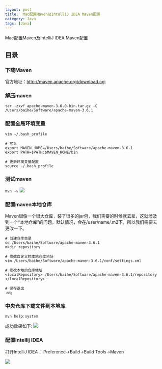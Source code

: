 ```yaml
---
layout: post
title:  Mac配置Maven及IntelliJ IDEA Maven配置
category: Java 
tags: [Java]
---
```


Mac配置Maven及IntelliJ IDEA Maven配置

## 目录

### 下载Maven
官方地址：http://maven.apache.org/download.cgi

### 解压maven
`tar -zxvf apache-maven-3.6.0-bin.tar.gz -C /Users/baihe/Software/apache-maven-3.6.1`

### 配置全局环境变量
```
vim ~/.bash_profile

# 写入
export MAVEN_HOME=/Users/baihe/Software/apache-maven-3.6.1
export PATH=$PATH:$MAVEN_HOME/bin

# 更新环境变量配置
source ~/.bash_profile
```

### 测试maven
`mvn -v`
![](https://static.studytime.xin/image/articles/java/mac-install-maven/maven-2.jpg?x-oss-process=image/resize,m_fixed,h_500,w_1000)

### 配置maven本地仓库
Maven很像一个很大仓库，装了很多的jar包，我们需要的时候就去拿，这就涉及到一个“本地仓库”的问题，默认情况，会在/user/name/.m2下，所以我们需要去更改一下。

```
# 创建仓库目录
cd /Users/baihe/Software/apache-maven-3.6.1
mkdir repository

# 修改自定义的本地仓库地址
vim /Users/baihe/Software/apache-maven-3.6.1/conf/settings.xml

# 修改本地的仓库地址
<localRepository> /Users/baihe/Software/apache-maven-3.6.1/repository </localRepository>

# 保存退出
:wq
```

### 中央仓库下载文件到本地库
`mvn help:system`

成功效果如下:
![](https://static.studytime.xin/image/articles/java/mac-install-maven/maven-1.jpg?x-oss-process=image/resize,m_fixed,h_500,w_1000)


### 配置Intellij IDEA
打开IntelliJ IDEA：
Preference->Build->Build Tools->Maven

![](https://static.studytime.xin/image/articles/java/mac-install-maven/maven-3.png?x-oss-process=image/resize,m_fixed,h_400,w_600)








